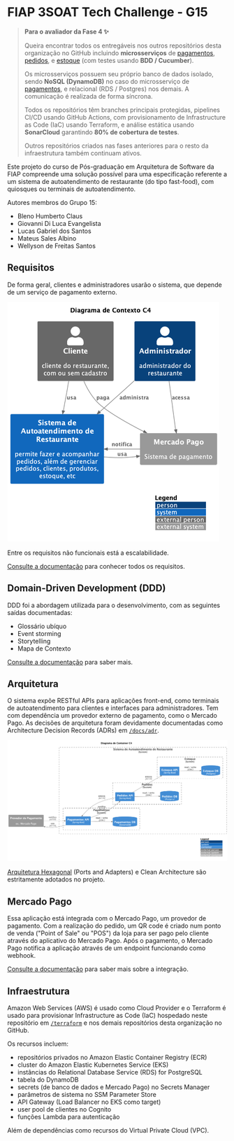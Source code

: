 # FIAP 3SOAT Tech Challenge - G15

> **Para o avaliador da Fase 4 ✨**
>
> Queira encontrar todos os entregáveis nos outros repositórios desta organização no GitHub incluindo **microsserviços** de [pagamentos](https://github.com/FIAP-3SOAT-G15/payments-api), [pedidos](https://github.com/FIAP-3SOAT-G15/orders-api), e [estoque](https://github.com/FIAP-3SOAT-G15/orders-api) (com testes usando **BDD / Cucumber**).
> 
> Os microsserviços possuem seu próprio banco de dados isolado, sendo **NoSQL (DynamoDB)** no caso do microsserviço de [pagamentos](https://github.com/FIAP-3SOAT-G15/payments-api), e relacional (RDS / Postgres) nos demais. A comunicação é realizada de forma síncrona.
> 
> Todos os repositórios têm branches principais protegidas, pipelines CI/CD usando GitHub Actions, com provisionamento de Infrastructure as Code (IaC) usando Terraform, e análise estática usando **SonarCloud** garantindo **80% de cobertura de testes**. 
>
> Outros repositórios criados nas fases anteriores para o resto da infraestrutura também continuam ativos.

Este projeto do curso de Pós-graduação em Arquitetura de Software da FIAP compreende uma solução possível para uma especificação referente a um sistema de autoatendimento de restaurante (do tipo fast-food), com quiosques ou terminais de autoatendimento.

Autores membros do Grupo 15:

- Bleno Humberto Claus
- Giovanni Di Luca Evangelista
- Lucas Gabriel dos Santos
- Mateus Sales Albino
- Wellyson de Freitas Santos

## Requisitos

De forma geral, clientes e administradores usarão o sistema, que depende de um serviço de pagamento externo.

![Diagrama de Contexto C4](docs/diagrams/c4-context.png)

Entre os requisitos não funcionais está a escalabilidade.

[Consulte a documentação](docs/requirements.md) para conhecer todos os requisitos.

## Domain-Driven Development (DDD)

DDD foi a abordagem utilizada para o desenvolvimento, com as seguintes saídas documentadas:

- Glossário ubíquo
- Event storming
- Storytelling
- Mapa de Contexto

[Consulte a documentação](docs/README.md) para saber mais.

## Arquitetura

O sistema expõe RESTful APIs para aplicações front-end, como terminais de autoatendimento para clientes e interfaces para administradores. Tem com dependência um provedor externo de pagamento, como o Mercado Pago. As decisões de arquitetura foram devidamente documentadas como Architecture Decision Records (ADRs) em [`/docs/adr`](docs/adr).

![Diagrama de Container C4](docs/diagrams/c4-container.png)

[Arquitetura Hexagonal](https://alistair.cockburn.us/hexagonal-architecture) (Ports and Adapters) e Clean Architecture são estritamente adotados no projeto.

## Mercado Pago

Essa aplicação está integrada com o Mercado Pago, um provedor de pagamento. Com a realização do pedido, um QR code é criado num ponto de venda ("Point of Sale" ou "POS") da loja para ser pago pelo cliente através do aplicativo do Mercado Pago. Após o pagamento, o Mercado Pago notifica a aplicação através de um endpoint funcionando como webhook.

[Consulte a documentação](/docs/mercado-pago.md) para saber mais sobre a integração.

## Infraestrutura

Amazon Web Services (AWS) é usado como Cloud Provider e o Terraform é usado para provisionar Infrastructure as Code (IaC) hospedado neste repositório em [`/terraform`](terraform) e nos demais repositórios desta organização no GitHub.

Os recursos incluem:

- repositórios privados no Amazon Elastic Container Registry (ECR)
- cluster do Amazon Elastic Kubernetes Service (EKS)
- instâncias do Relational Database Service (RDS) for PostgreSQL
- tabela do DynamoDB
- secrets (de banco de dados e Mercado Pago) no Secrets Manager
- parâmetros de sistema no SSM Parameter Store
- API Gateway (Load Balancer no EKS como target)
- user pool de clientes no Cognito
- funções Lambda para autenticação

Além de dependências como recursos do Virtual Private Cloud (VPC).
